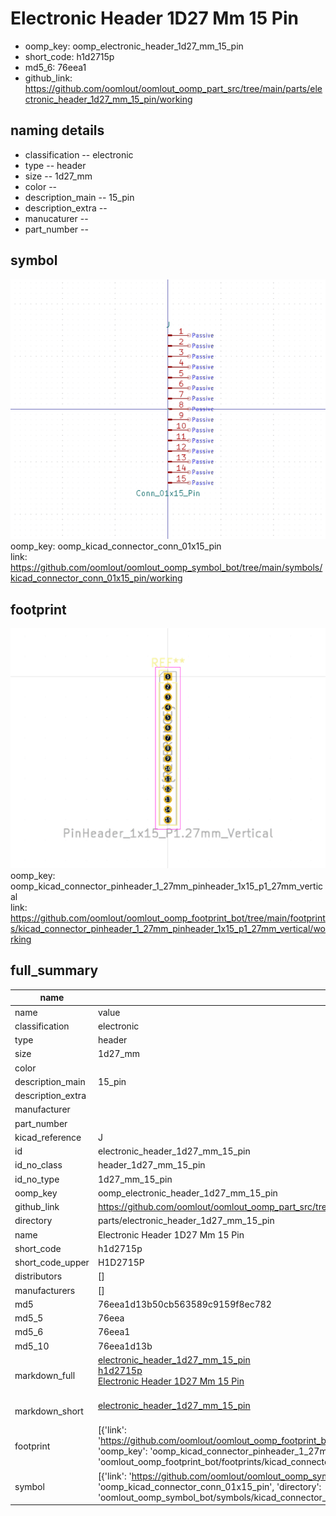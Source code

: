 # Electronic Header 1D27 Mm 15 Pin

  
* oomp_key: oomp_electronic_header_1d27_mm_15_pin 
* short_code: h1d2715p
* md5_6: 76eea1  
* github_link: https://github.com/oomlout/oomlout_oomp_part_src/tree/main/parts/electronic_header_1d27_mm_15_pin/working  
## naming details
* classification -- electronic
* type -- header
* size -- 1d27_mm
* color -- 
* description_main -- 15_pin
* description_extra -- 
* manucaturer -- 
* part_number -- 



## symbol

![](symbol/0/working/working_600.png)  
oomp_key: oomp_kicad_connector_conn_01x15_pin  
link: https://github.com/oomlout/oomlout_oomp_symbol_bot/tree/main/symbols/kicad_connector_conn_01x15_pin/working  

## footprint

![](footprint/0/working/working_600.png)  
oomp_key: oomp_kicad_connector_pinheader_1_27mm_pinheader_1x15_p1_27mm_vertical  
link: https://github.com/oomlout/oomlout_oomp_footprint_bot/tree/main/footprints/kicad_connector_pinheader_1_27mm_pinheader_1x15_p1_27mm_vertical/working  

## full_summary
| name | value | 
| --- | --- | 
| name | value | 
| classification | electronic | 
| type | header | 
| size | 1d27_mm | 
| color |  | 
| description_main | 15_pin | 
| description_extra |  | 
| manufacturer |  | 
| part_number |  | 
| kicad_reference | J | 
| id | electronic_header_1d27_mm_15_pin | 
| id_no_class | header_1d27_mm_15_pin | 
| id_no_type | 1d27_mm_15_pin | 
| oomp_key | oomp_electronic_header_1d27_mm_15_pin | 
| github_link | https://github.com/oomlout/oomlout_oomp_part_src/tree/main/parts/electronic_header_1d27_mm_15_pin/working | 
| directory | parts/electronic_header_1d27_mm_15_pin | 
| name | Electronic Header 1D27 Mm 15 Pin | 
| short_code | h1d2715p | 
| short_code_upper | H1D2715P | 
| distributors | [] | 
| manufacturers | [] | 
| md5 | 76eea1d13b50cb563589c9159f8ec782 | 
| md5_5 | 76eea | 
| md5_6 | 76eea1 | 
| md5_10 | 76eea1d13b | 
| markdown_full | [electronic_header_1d27_mm_15_pin](https://github.com/oomlout/oomlout_oomp_part_src/tree/main/parts/electronic_header_1d27_mm_15_pin/working)<br>[h1d2715p](https://github.com/oomlout/oomlout_oomp_part_src/tree/main/parts/electronic_header_1d27_mm_15_pin/working)<br>[Electronic Header 1D27 Mm 15 Pin](https://github.com/oomlout/oomlout_oomp_part_src/tree/main/parts/electronic_header_1d27_mm_15_pin/working)<br><br> | 
| markdown_short | [electronic_header_1d27_mm_15_pin](https://github.com/oomlout/oomlout_oomp_part_src/tree/main/parts/electronic_header_1d27_mm_15_pin/working)<br><br> | 
| footprint | [{'link': 'https://github.com/oomlout/oomlout_oomp_footprint_bot/tree/main/foootprntss/kicad_connector_pinheader_1_27mm_pinheader_1x15_p1_27mm_vertical', 'oomp_key': 'oomp_kicad_connector_pinheader_1_27mm_pinheader_1x15_p1_27mm_vertical', 'directory': 'oomlout_oomp_footprint_bot/footprints/kicad_connector_pinheader_1_27mm_pinheader_1x15_p1_27mm_vertical//working/working.kicad_mod'}] | 
| symbol | [{'link': 'https://github.com/oomlout/oomlout_oomp_symbol_bot/tree/main/symbols/kicad_connector_conn_01x15_pin', 'oomp_key': 'oomp_kicad_connector_conn_01x15_pin', 'directory': 'oomlout_oomp_symbol_bot/symbols/kicad_connector_conn_01x15_pin//working/working.kicad_sym'}] | 
